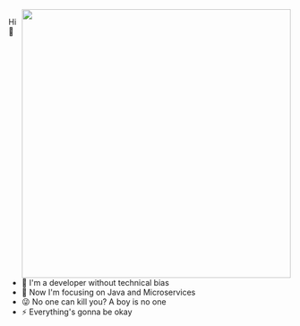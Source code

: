  <img align="right" style="width: 480px" src="https://github-readme-stats.vercel.app/api?username=xxxcrel&show_icons=true&icon_color=EB5757&text_color=f6d365&bg_color=213832&border_color=46954A&hide_title=true" /> 
<!--<img align="right" style="width: 480px" src="https://github-readme-stats.vercel.app/api?username=xxxcrel&show_icons=true&icon_color=46954A&text_color=f6d365&bg_color=23344B&border_color=4184E4&hide_title=true" />-->

Hi 👋

- :yellow_heart:  I'm a developer without technical bias
- :dart:  Now I'm focusing on Java and Microservices
- :stuck_out_tongue_winking_eye:  No one can kill you? A boy is no one
- :zap:  Everything's gonna be okay
